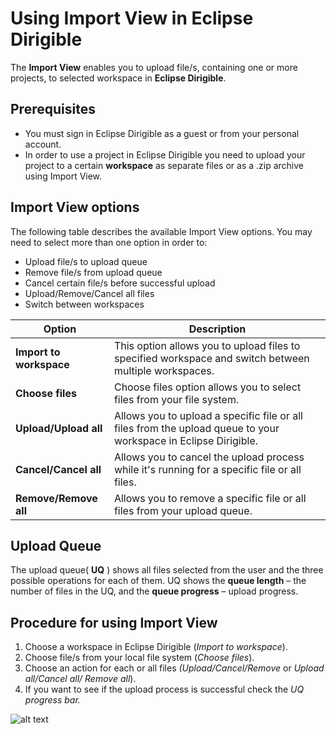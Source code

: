 # Using Import View in Eclipse Dirigible

The **Import View** enables you to upload file/s, containing one or more projects, to selected workspace in **Eclipse Dirigible**.

## Prerequisites
- You must sign in Eclipse Dirigible as a guest or from your personal account.
- In order to use a project in Eclipse Dirigible you need to upload your project to a certain **workspace** as separate files or as a .zip archive using Import View.

## Import View options

The following table describes the available Import View options.  You may need to select more than one option in order to:

- Upload file/s to upload queue
- Remove file/s from upload queue
- Cancel certain file/s before successful upload
- Upload/Remove/Cancel all files
- Switch between workspaces

| **Option** | **Description** |
| --- | --- |
| **Import to workspace** | This option allows you to upload files to specified workspace and switch between multiple workspaces. |
| **Choose files** | Choose files option allows you to select files from your file system. |
| **Upload/Upload all** | Allows you to upload a specific file or all files from the upload queue to your workspace in Eclipse Dirigible. |
| **Cancel/Cancel all** | Allows you to cancel the upload process while it&#39;s running for a specific file or all files. |
| **Remove/Remove all** | Allows you to remove a specific file or all files from your upload queue. |

## Upload Queue
The upload queue( **UQ** ) shows all files selected from the user and the three possible operations for each of them. UQ shows the **queue length** – the number of files in the UQ, and the **queue progress** – upload progress.

## Procedure for using Import View

1. Choose a workspace in Eclipse Dirigible (_Import to workspace_).
2. Choose file/s from your local file system (_Choose files_).
3. Choose an action for each or all files _(Upload/Cancel/Remove_ or _Upload all/Cancel all/ Remove all_).
4. If you want to see if the upload process is successful check the _UQ progress bar._

![alt text](https://www.dirigible.io/help/images/ide_view_import.png)
